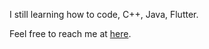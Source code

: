 I still learning how to code, C++, Java, Flutter.

Feel free to reach me at [here](https://github.com/Erka11/Erka11/discussions).
